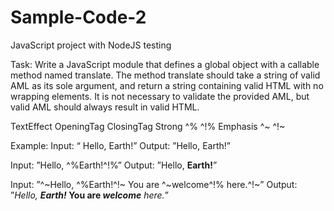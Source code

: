 # Sample-Code-2
JavaScript project with NodeJS testing

Task:
Write a JavaScript module that defines a global object with a callable method named translate. The method translate should take a string of valid AML as its sole argument, and return a string containing valid HTML with no wrapping elements. It is not necessary to validate the provided AML, but valid AML should always result in valid HTML.

TextEffect  OpeningTag  ClosingTag
Strong       ^%         ^!%
Emphasis     ^~         ^!~

Example:
Input: “ Hello, Earth!”
Output: ”Hello, Earth!”

Input: ”Hello, ^%Earth!^!%”
Output: ”Hello, <strong>Earth!</strong>”

Input: ”^~Hello, ^%Earth!^!~ You are ^~welcome^!% here.^!~”
Output: ”<em>Hello, <strong>Earth!</strong></em><strong> You are <em>welcome</em></strong><em> here.</em>”
